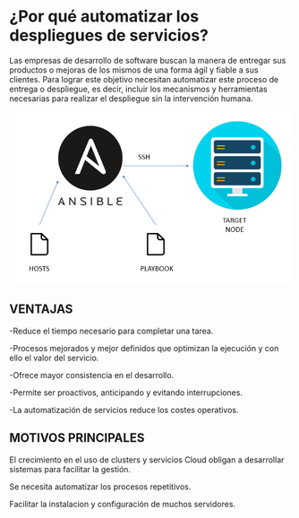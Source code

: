 # ¿Por qué automatizar los despliegues de servicios?
Las empresas de desarrollo de software buscan la manera de entregar sus productos o mejoras de los mismos de una forma ágil y fiable a sus clientes. Para lograr este objetivo necesitan automatizar este proceso de entrega o despliegue, es decir, incluir los mecanismos y herramientas necesarias para realizar el despliegue sin la intervención humana. 

![imagen](https://github.com/samarameit/Ansible/blob/main/ANSIBLE%20PLAYBOOK/1.png?raw=true)

## VENTAJAS
-Reduce el tiempo necesario para completar una tarea.

-Procesos mejorados y mejor definidos que optimizan la ejecución y con ello el valor del servicio. 

-Ofrece mayor consistencia en el desarrollo.

-Permite ser proactivos, anticipando y evitando interrupciones.

-La automatización de servicios reduce los costes operativos. 

## MOTIVOS PRINCIPALES
El crecimiento en el uso de clusters y servicios Cloud obligan a desarrollar sistemas para facilitar la gestión.

Se necesita automatizar los procesos repetitivos.

Facilitar la instalacion y configuración de muchos servidores.
